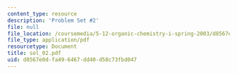 ```yaml
---
content_type: resource
description: 'Problem Set #2'
file: null
file_location: /coursemedia/5-12-organic-chemistry-i-spring-2003/d8567e0dfa496467dd40d50c73fbd047_sol_02.pdf
file_type: application/pdf
resourcetype: Document
title: sol_02.pdf
uid: d8567e0d-fa49-6467-dd40-d50c73fbd047
---
```

